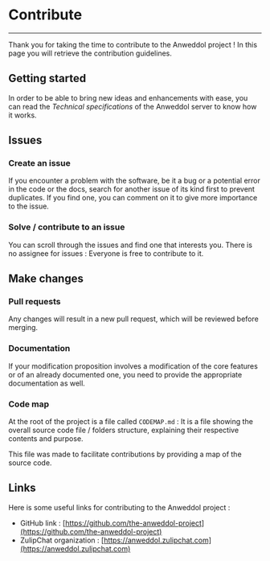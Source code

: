 # Contribute

----

Thank you for taking the time to contribute to the Anweddol project ! In this page you will retrieve the contribution guidelines.

## Getting started

In order to be able to bring new ideas and enhancements with ease, you can read the *Technical specifications* of the Anweddol server to know how it works.

## Issues

### Create an issue

If you encounter a problem with the software, be it a bug or a potential error in the code or the docs, search for another issue of its kind first to prevent duplicates. If you find one, you can comment on it to give more importance to the issue.

### Solve / contribute to an issue

You can scroll through the issues and find one that interests you. There is no assignee for issues : Everyone is free to contribute to it.

## Make changes

### Pull requests

Any changes will result in a new pull request, which will be reviewed before merging.

### Documentation

If your modification proposition involves a modification of the core features or of an already documented one, you need to provide the appropriate documentation as well.

### Code map

At the root of the project is a file called `CODEMAP.md` : It is a file showing the overall source code file / folders structure, explaining their respective contents and purpose.

This file was made to facilitate contributions by providing a map of the source code.

## Links

Here is some useful links for contributing to the Anweddol project : 

- GitHub link : [https://github.com/the-anweddol-project](https://github.com/the-anweddol-project)
- ZulipChat organization : [https://anweddol.zulipchat.com](https://anweddol.zulipchat.com)